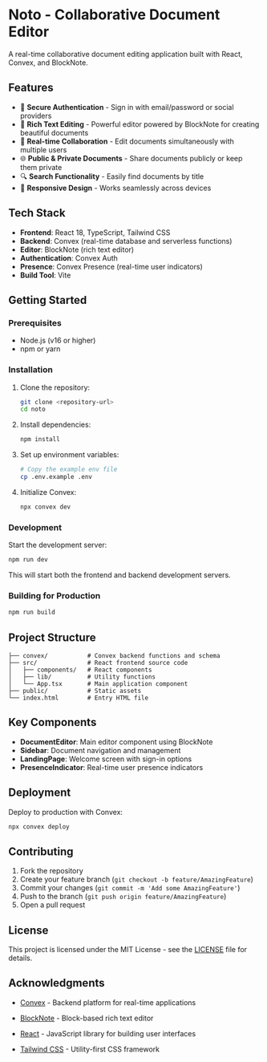 # Noto - Collaborative Document Editor

A real-time collaborative document editing application built with React, Convex, and BlockNote.


## Features

- 🔐 **Secure Authentication** - Sign in with email/password or social providers
- 📝 **Rich Text Editing** - Powerful editor powered by BlockNote for creating beautiful documents
- 👥 **Real-time Collaboration** - Edit documents simultaneously with multiple users
- 🌐 **Public & Private Documents** - Share documents publicly or keep them private
- 🔍 **Search Functionality** - Easily find documents by title
- 📱 **Responsive Design** - Works seamlessly across devices

## Tech Stack

- **Frontend**: React 18, TypeScript, Tailwind CSS
- **Backend**: Convex (real-time database and serverless functions)
- **Editor**: BlockNote (rich text editor)
- **Authentication**: Convex Auth
- **Presence**: Convex Presence (real-time user indicators)
- **Build Tool**: Vite

## Getting Started

### Prerequisites

- Node.js (v16 or higher)
- npm or yarn

### Installation

1. Clone the repository:
   ```bash
   git clone <repository-url>
   cd noto
   ```

2. Install dependencies:
   ```bash
   npm install
   ```

3. Set up environment variables:
   ```bash
   # Copy the example env file
   cp .env.example .env
   ```

4. Initialize Convex:
   ```bash
   npx convex dev
   ```

### Development

Start the development server:

```bash
npm run dev
```

This will start both the frontend and backend development servers.

### Building for Production

```bash
npm run build
```

## Project Structure

```
├── convex/           # Convex backend functions and schema
├── src/              # React frontend source code
│   ├── components/   # React components
│   ├── lib/          # Utility functions
│   └── App.tsx       # Main application component
├── public/           # Static assets
└── index.html        # Entry HTML file
```

## Key Components

- **DocumentEditor**: Main editor component using BlockNote
- **Sidebar**: Document navigation and management
- **LandingPage**: Welcome screen with sign-in options
- **PresenceIndicator**: Real-time user presence indicators

## Deployment

Deploy to production with Convex:

```bash
npx convex deploy
```

## Contributing

1. Fork the repository
2. Create your feature branch (`git checkout -b feature/AmazingFeature`)
3. Commit your changes (`git commit -m 'Add some AmazingFeature'`)
4. Push to the branch (`git push origin feature/AmazingFeature`)
5. Open a pull request

## License

This project is licensed under the MIT License - see the [LICENSE](LICENSE) file for details.

## Acknowledgments

- [Convex](https://convex.dev) - Backend platform for real-time applications
- [BlockNote](https://blocknotejs.org) - Block-based rich text editor
- [React](https://reactjs.org) - JavaScript library for building user interfaces

- [Tailwind CSS](https://tailwindcss.com) - Utility-first CSS framework
